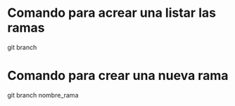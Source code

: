 # Comando para acrear una listar las ramas

git branch

# Comando para crear una nueva rama

git branch nombre_rama